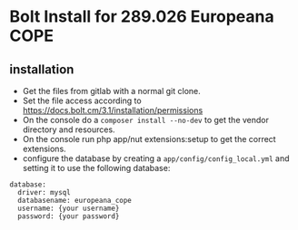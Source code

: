 # Bolt Install for 289.026 Europeana COPE

## installation

- Get the files from gitlab with a normal git clone.
- Set the file access according to https://docs.bolt.cm/3.1/installation/permissions 
- On the console do a `composer install --no-dev` to get the vendor directory and resources.
- On the console run php app/nut extensions:setup to get the correct extensions.
- configure the database by creating a `app/config/config_local.yml` and setting it to use the following database:

```
database:
  driver: mysql
  databasename: europeana_cope
  username: {your username}
  password: {your password}
```

